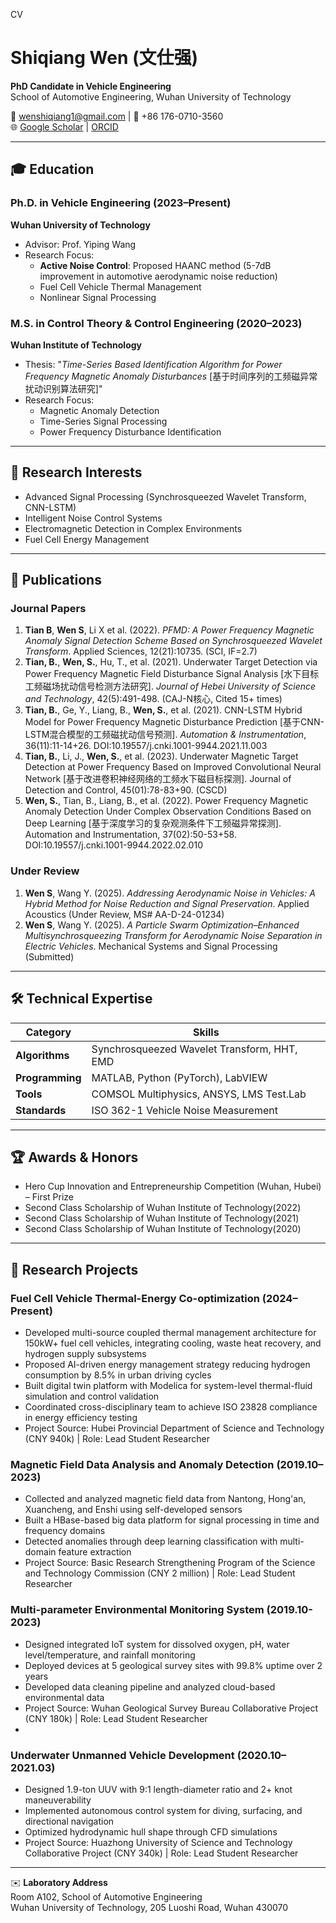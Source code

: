 CV
# Shiqiang Wen (文仕强)  
**PhD Candidate in Vehicle Engineering**  
School of Automotive Engineering, Wuhan University of Technology  

📧 wenshiqiang1@gmail.com | 📱 +86 176-0710-3560  
🌐 [Google Scholar](https://scholar.google.com/citations?user=QlmuWGwAAAAJ) | [ORCID](0009-0001-8919-4133)  

---

## 🎓 Education  
### **Ph.D. in Vehicle Engineering** (2023–Present)  
**Wuhan University of Technology**  
- Advisor: Prof. Yiping Wang  
- Research Focus:  
  - **Active Noise Control**: Proposed HAANC method (5-7dB improvement in automotive aerodynamic noise reduction)  
  - Fuel Cell Vehicle Thermal Management  
  - Nonlinear Signal Processing  

### **M.S. in Control Theory & Control Engineering** (2020–2023)  
**Wuhan Institute of Technology**  
- Thesis: "*Time-Series Based Identification Algorithm for Power Frequency Magnetic Anomaly Disturbances* [基于时间序列的工频磁异常扰动识别算法研究]"  
- Research Focus:  
  - Magnetic Anomaly Detection  
  - Time-Series Signal Processing  
  - Power Frequency Disturbance Identification  

---

## 🔬 Research Interests  
- Advanced Signal Processing (Synchrosqueezed Wavelet Transform, CNN-LSTM)  
- Intelligent Noise Control Systems  
- Electromagnetic Detection in Complex Environments  
- Fuel Cell Energy Management  

---

## 📑 Publications  
### **Journal Papers**  
1. **Tian B**, **Wen S**, Li X et al. (2022). *PFMD: A Power Frequency Magnetic Anomaly Signal Detection Scheme Based on Synchrosqueezed Wavelet Transform*. Applied Sciences, 12(21):10735. (SCI, IF=2.7)
2. **Tian, B.**, **Wen, S.**, Hu, T., et al. (2021). Underwater Target Detection via Power Frequency Magnetic Field Disturbance Signal Analysis [水下目标工频磁场扰动信号检测方法研究]. *Journal of Hebei University of Science and Technology*, 42(5):491-498. (CAJ-N核心, Cited 15+ times)
3. **Tian, B.**, Ge, Y., Liang, B., **Wen, S.**, et al. (2021). CNN-LSTM Hybrid Model for Power Frequency Magnetic Disturbance Prediction [基于CNN-LSTM混合模型的工频磁扰动信号预测]. *Automation & Instrumentation*, 36(11):11-14+26. DOI:10.19557/j.cnki.1001-9944.2021.11.003  
4. **Tian, B.**, Li, J., **Wen, S.**, et al. (2023). Underwater Magnetic Target Detection at Power Frequency Based on Improved Convolutional Neural Network [基于改进卷积神经网络的工频水下磁目标探测]. Journal of Detection and Control, 45(01):78-83+90. (CSCD)
5. **Wen, S.**, Tian, B., Liang, B., et al. (2022). Power Frequency Magnetic Anomaly Detection Under Complex Observation Conditions Based on Deep Learning [基于深度学习的复杂观测条件下工频磁异常探测]. Automation and Instrumentation, 37(02):50-53+58. DOI:10.19557/j.cnki.1001-9944.2022.02.010

### **Under Review**  
1. **Wen S**, Wang Y. (2025). *Addressing Aerodynamic Noise in Vehicles: A Hybrid Method for Noise Reduction and Signal Preservation*. Applied Acoustics (Under Review, MS# AA-D-24-01234)  
2. **Wen S**, Wang Y. (2025). *A Particle Swarm Optimization–Enhanced Multisynchrosqueezing Transform for Aerodynamic Noise Separation in Electric Vehicles*. Mechanical Systems and Signal Processing (Submitted)  

---

## 🛠 Technical Expertise  
| Category        | Skills                                      |
|-----------------|---------------------------------------------|
| **Algorithms**  | Synchrosqueezed Wavelet Transform, HHT, EMD |
| **Programming** | MATLAB, Python (PyTorch), LabVIEW           |
| **Tools**       | COMSOL Multiphysics, ANSYS, LMS Test.Lab    |
| **Standards**   | ISO 362-1 Vehicle Noise Measurement         |

---

## 🏆 Awards & Honors  
- Hero Cup Innovation and Entrepreneurship Competition (Wuhan, Hubei) – First Prize
- Second Class Scholarship of Wuhan Institute of Technology(2022) 
- Second Class Scholarship of Wuhan Institute of Technology(2021)  
- Second Class Scholarship of Wuhan Institute of Technology(2020) 

---

## 🧪 Research Projects  
### Fuel Cell Vehicle Thermal-Energy Co-optimization (2024–Present)
- Developed multi-source coupled thermal management architecture for 150kW+ fuel cell vehicles, integrating cooling, waste heat recovery, and hydrogen supply subsystems
- Proposed AI-driven energy management strategy reducing hydrogen consumption by 8.5% in urban driving cycles
- Built digital twin platform with Modelica for system-level thermal-fluid simulation and control validation
- Coordinated cross-disciplinary team to achieve ISO 23828 compliance in energy efficiency testing
- Project Source: Hubei Provincial Department of Science and Technology (CNY 940k) | Role: Lead Student Researcher
  
### Magnetic Field Data Analysis and Anomaly Detection (2019.10–2023)
- Collected and analyzed magnetic field data from Nantong, Hong'an, Xuancheng, and Enshi using self-developed sensors
- Built a HBase-based big data platform for signal processing in time and frequency domains
- Detected anomalies through deep learning classification with multi-domain feature extraction
- Project Source: Basic Research Strengthening Program of the Science and Technology Commission (CNY 2 million) | Role: Lead Student Researcher
  
### Multi-parameter Environmental Monitoring System (2019.10-2023)
- Designed integrated IoT system for dissolved oxygen, pH, water level/temperature, and rainfall monitoring
- Deployed devices at 5 geological survey sites with 99.8% uptime over 2 years
- Developed data cleaning pipeline and analyzed cloud-based environmental data
- Project Source: Wuhan Geological Survey Bureau Collaborative Project (CNY 180k) | Role: Lead Student Researcher
- 
### Underwater Unmanned Vehicle Development (2020.10–2021.03)
- Designed 1.9-ton UUV with 9:1 length-diameter ratio and 2+ knot maneuverability
- Implemented autonomous control system for diving, surfacing, and directional navigation
- Optimized hydrodynamic hull shape through CFD simulations
- Project Source: Huazhong University of Science and Technology Collaborative Project (CNY 340k) | Role: Lead Student Researcher

---

✉️ **Laboratory Address**  
Room A102, School of Automotive Engineering  
Wuhan University of Technology, 205 Luoshi Road, Wuhan 430070  
